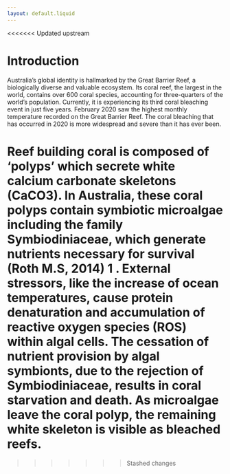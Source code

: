 ```yaml
---
layout: default.liquid
---
```


<<<<<<< Updated upstream
# Introduction

Australia’s global identity is hallmarked by the Great Barrier Reef, a biologically diverse and valuable ecosystem. Its coral reef, the largest in the world, contains over 600 coral species, accounting for three-quarters of the world’s population. Currently, it is experiencing its third coral bleaching event in just five years. February 2020 saw the highest monthly temperature recorded on the Great Barrier Reef. The coral bleaching that has occurred in 2020 is more widespread and severe than it has ever been.

Reef building coral is composed of ‘polyps’ which secrete white calcium carbonate skeletons (CaCO3). In Australia, these coral polyps contain symbiotic microalgae including the family Symbiodiniaceae, which generate nutrients necessary for survival (Roth M.S, 2014) 1 . External stressors, like the increase of ocean temperatures, cause protein denaturation and accumulation of reactive oxygen species (ROS) within algal cells. The cessation of nutrient provision by algal symbionts, due to the rejection of Symbiodiniaceae, results in coral starvation and death. As microalgae leave the coral polyp, the remaining white skeleton is visible as bleached reefs.
=======

>>>>>>> Stashed changes
